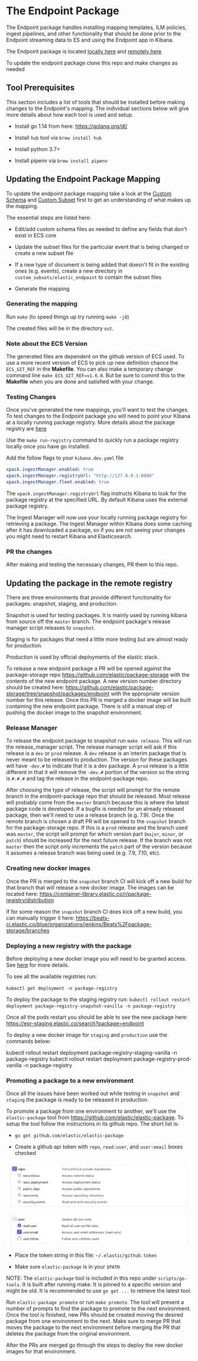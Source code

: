 # The Endpoint Package

The Endpoint package handles installing mapping templates, ILM policies, ingest pipelines, and other functionality
that should be done prior to the Endpoint streaming data to ES and using the Endpoint app in Kibana.

The Endpoint package is located [locally here](./package/endpoint) and [remotely here](https://github.com/elastic/package-storage/tree/production/packages/endpoint)

To update the endpoint package clone this repo and make changes as needed

## Tool Prerequisites

This section includes a list of tools that should be installed before making changes to the Endpoint's mapping.
The individual sections below will give more details about how each tool is used and setup.

- Install go 1.14 from here: <https://golang.org/dl/>

- Install `hub` tool via `brew install hub`

- Install python 3.7+

- Install pipenv via `brew install pipenv`

## Updating the Endpoint Package Mapping

To update the endpoint package mapping take a look at the [Custom Schema](./custom_schemas/README.md) and
[Custom Subset](./custom_subsets/README.md) first to get an understanding of what makes up the mapping.

The essential steps are listed here:

- Edit/add custom schema files as needed to define any fields that don't exist in ECS core

- Update the subset files for the particular event that is being changed or create a new subset file

- If a new type of document is being added that doesn't fit in the existing ones (e.g. events),
  create a new directory in `custom_subsets/elastic_endpoint` to contain the subset files

- Generate the mapping

### Generating the mapping

Run `make` (to speed things up try running `make -j8`)

The created files will be in the directory `out`.

### Note about the ECS Version

The generated files are dependent on the github version of ECS used. To use a more recent version
of ECS to pick up new definition chance the `ECS_GIT_REF` in the **Makefile**. You can also
make a temporary change command line `make ECS_GIT_REF=v1.6.0`. But be sure to commit this to the
**Makefile** when you are done and satisfied with your change.

### Testing Changes

Once you've generated the new mappings, you'll want to test the changes. To test changes to the Endpoint package you will need to point your Kibana at a locally running package registry.
More details about the package registry are [here](https://github.com/elastic/package-registry/blob/master/README.md#running)

Use the `make run-registry` command to quickly run a package registry locally once you have go installed.

Add the follow flags to your `kibana.dev.yaml` file

```yaml
xpack.ingestManager.enabled: true
xpack.ingestManager.registryUrl: "http://127.0.0.1:8080"
xpack.ingestManager.fleet.enabled: true
```

The `xpack.ingestManager.registryUrl` flag instructs Kibana to look for the package registry at the specified URL.
By default Kibana uses the external package registry.

The Ingest Manager will now use your locally running package registry for retrieving a package. The Ingest Manager
within Kibana does some caching after it has downloaded a package, so if you are not seeing your changes you might
need to restart Kibana and Elasticsearch.

### PR the changes

After making and testing the necessary changes, PR them to this repo.

## Updating the package in the remote registry

There are three environments that provide different functionality for packages: snapshot, staging, and production.

Snapshot is used for testing packages. It is mainly used by running kibana from source off the `master` branch. The endpoint package's
release manager script releases to `snapshot`.

Staging is for packages that need a little more testing but are almost ready for production.

Production is used by official deployments of the elastic stack.

To release a new endpoint package a PR will be opened against the package-storage repo <https://github.com/elastic/package-storage> with
the contents of the new endpoint package. A new version number directory should be created here: <https://github.com/elastic/package-storage/tree/snapshot/packages/endpoint> with the appropriate version number for this release. Once this PR is merged a docker image will be built containing
the new endpoint package. There is still a manual step of pushing the docker image to the snapshot environment.

### Release Manager

To release the endpoint package to snapshot run `make release`. This will run the release_manager script. The release manager
script will ask if this release is a `dev` or `prod` release. A `dev` release is an interim package that is never meant to
be released to production. The version for these packages will have `-dev.#` to indicate that it is a dev package. A `prod`
release is a little different in that it will remove the `-dev.#` portion of the version so the string is `#.#.#` and tag the release in the
endpoint-package repo.

After choosing the type of release, the script will prompt for the remote branch in the endpoint-package repo that should be released. Most release will
probably come from the `master` branch because this is where the latest package code is developed. If a bugfix is needed for an already released package,
then we'll need to use a release branch (e.g. 7.9). Once the remote branch is chosen a draft PR will be opened to the `snapshot` branch for the package-storage repo.
If this is a `prod` release and the branch used was `master`, the script will prompt for which version part (`major`, `minor`, or `patch`) should be increased for the next
future release. If the branch was not `master` then the script only increments the `patch` part of the version because it
assumes a release branch was being used (e.g. 7.9, 7.10, etc).

### Creating new docker images

Once the PR is merged to the `snapshot` branch CI will kick off a new build for that branch that will release a new docker image.
The images can be located here: <https://container-library.elastic.co/r/package-registry/distribution>

If for some reason the `snapshot` branch CI does kick off a new build, you can manually trigger it here: <https://beats-ci.elastic.co/blue/organizations/jenkins/Beats%2Fpackage-storage/branches>

### Deploying a new registry with the package

Before deploying a new docker image you will need to be granted access. See [here](https://github.com/elastic/observability-dev/blob/master/docs/integrations/ingest-management/package-registry.md#getting-access) for more details.

To see all the available registries run:

`kubectl get deployment -n package-registry`

To deploy the package to the staging registry run: `kubectl rollout restart deployment package-registry-snapshot-vanilla -n package-registry`

Once all the pods restart you should be able to see the new package here: <https://epr-staging.elastic.co/search?package=endpoint>

To deploy a new docker image for `staging` and `production` use the commands below:

kubectl rollout restart deployment package-registry-staging-vanilla -n package-registry
kubectl rollout restart deployment package-registry-prod-vanilla -n package-registry

### Promoting a package to a new environment

Once all the issues have been worked out while testing in `snapshot` and `staging` the package is ready to be released in production.

To promote a package from one environment to another, we'll use the `elastic-package` tool from <https://github.com/elastic/elastic-package>. To setup
the tool follow the instructions in its github repo. The short list is:

- `go get github.com/elastic/elastic-package`

- Create a github api token with `repo`, `read:user`, and `user:email` boxes checked

![repo setting](./docs/token_repo.png)

![user setting](./docs/token_user.png)

- Place the token string in this file: `~/.elastic/github.token`

- Make sure `elastic-package` is in your `$PATH`

NOTE: The `elastic-package` tool is included in this repo under `scripts/go-tools`. It is built after running make. It is pinned to a specific version
and might be old. It is recommended to use `go get ...` to retrieve the latest tool.

Run `elastic-package promote` or run `make promote`. The tool will present a number of prompts to find the package to promote to the next environment.
Once the tool is finished, new PRs should be created moving the desired package from one environment to the next. Make sure to merge PR that
moves the package to the next environment before merging the PR that deletes the package from the original environment.

After the PRs are merged go through the steps to deploy the new docker images for that environment.
